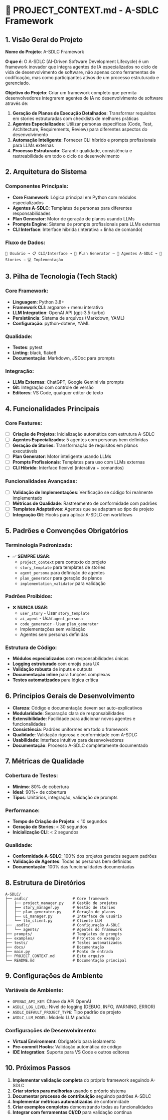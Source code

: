 # 📜 PROJECT_CONTEXT.md - A-SDLC Framework

## 1. Visão Geral do Projeto

**Nome do Projeto**: A-SDLC Framework

**O que é**: O A-SDLC (AI-Driven Software Development Lifecycle) é um framework inovador que integra agentes de IA especializados no ciclo de vida de desenvolvimento de software, não apenas como ferramentas de codificação, mas como participantes ativos de um processo estruturado e gerenciado.

**Objetivo do Projeto**: Criar um framework completo que permita desenvolvedores integrarem agentes de IA no desenvolvimento de software através de:
1. **Geração de Planos de Execução Detalhados**: Transformar requisitos em stories estruturadas com checklists de melhores práticas
2. **Agentes Especializados**: Utilizar personas específicas (Code, Test, Architecture, Requirements, Review) para diferentes aspectos do desenvolvimento
3. **Automação Inteligente**: Fornecer CLI híbrido e prompts profissionais para LLMs externas
4. **Processo Estruturado**: Garantir qualidade, consistência e rastreabilidade em todo o ciclo de desenvolvimento

## 2. Arquitetura do Sistema

### **Componentes Principais**:
- **Core Framework**: Lógica principal em Python com módulos especializados
- **Agentes A-SDLC**: Templates de personas para diferentes responsabilidades
- **Plan Generator**: Motor de geração de planos usando LLMs
- **Prompts Engine**: Sistema de prompts profissionais para LLMs externas
- **CLI Interface**: Interface híbrida (interativa + linha de comando)

### **Fluxo de Dados**:
```
🚀 Usuário → 📋 CLI/Interface → 🧠 Plan Generator → 🤖 Agentes A-SDLC → 📝 Stories → 💻 Implementação
```

## 3. Pilha de Tecnologia (Tech Stack)

### **Core Framework**:
- **Linguagem**: Python 3.8+
- **Framework CLI**: argparse + menu interativo
- **LLM Integration**: OpenAI API (gpt-3.5-turbo)
- **Persistência**: Sistema de arquivos (Markdown, YAML)
- **Configuração**: python-dotenv, YAML

### **Qualidade**:
- **Testes**: pytest
- **Linting**: black, flake8
- **Documentação**: Markdown, JSDoc para prompts

### **Integração**:
- **LLMs Externas**: ChatGPT, Google Gemini via prompts
- **Git**: Integração com controle de versão
- **Editores**: VS Code, qualquer editor de texto

## 4. Funcionalidades Principais

### **Core Features**:
- [ ] **Criação de Projetos**: Inicialização automática com estrutura A-SDLC
- [ ] **Agentes Especializados**: 5 agentes com personas bem definidas
- [ ] **Geração de Stories**: Transformação de requisitos em planos executáveis
- [ ] **Plan Generator**: Motor inteligente usando LLMs
- [ ] **Prompts Profissionais**: Templates para uso com LLMs externas
- [ ] **CLI Híbrido**: Interface flexível (interativa + comandos)

### **Funcionalidades Avançadas**:
- [ ] **Validação de Implementações**: Verificação se código foi realmente implementado
- [ ] **Métricas de Qualidade**: Rastreamento de conformidade com padrões
- [ ] **Templates Adaptativos**: Agentes que se adaptam ao tipo de projeto
- [ ] **Integração Git**: Hooks para aplicar A-SDLC em workflows

## 5. Padrões e Convenções Obrigatórios

### **Terminologia Padronizada**:
- ✅ **SEMPRE USAR**:
  - `project_context` para contexto do projeto
  - `story_template` para templates de stories
  - `agent_persona` para definição de agentes
  - `plan_generator` para geração de planos
  - `implementation_validator` para validação

### **Padrões Proibidos**:
- ❌ **NUNCA USAR**:
  - `user_story` - Usar `story_template`
  - `ai_agent` - Usar `agent_persona`
  - `code_generator` - Usar `plan_generator`
  - Implementações sem validação
  - Agentes sem personas definidas

### **Estrutura de Código**:
- **Módulos especializados** com responsabilidades únicas
- **Logging estruturado** com emojis para UX
- **Validação robusta** de inputs e outputs
- **Documentação inline** para funções complexas
- **Testes automatizados** para lógica crítica

## 6. Princípios Gerais de Desenvolvimento

- **Clareza**: Código e documentação devem ser auto-explicativos
- **Modularidade**: Separação clara de responsabilidades
- **Extensibilidade**: Facilidade para adicionar novos agentes e funcionalidades
- **Consistência**: Padrões uniformes em todo o framework
- **Qualidade**: Validação rigorosa e conformidade com A-SDLC
- **Usabilidade**: Interface intuitiva para desenvolvedores
- **Documentação**: Processo A-SDLC completamente documentado

## 7. Métricas de Qualidade

### **Cobertura de Testes**:
- **Mínimo**: 80% de cobertura
- **Ideal**: 90%+ de cobertura
- **Tipos**: Unitários, integração, validação de prompts

### **Performance**:
- **Tempo de Criação de Projeto**: < 10 segundos
- **Geração de Stories**: < 30 segundos
- **Inicialização CLI**: < 2 segundos

### **Qualidade**:
- **Conformidade A-SDLC**: 100% dos projetos gerados seguem padrões
- **Validação de Agentes**: Todas as personas bem definidas
- **Documentação**: 100% das funcionalidades documentadas

## 8. Estrutura de Diretórios

```
A-SDLC/
├── asdlc/                    # Core framework
│   ├── project_manager.py    # Gestão de projetos
│   ├── story_manager.py      # Gestão de stories
│   ├── plan_generator.py     # Geração de planos
│   ├── ui_manager.py         # Interface de usuário
│   └── llm_client.py         # Cliente LLM
├── .asdlc/                   # Configuração A-SDLC
│   └── agents/               # Agentes do framework
├── prompts/                  # Templates de prompts
├── examples/                 # Projetos de exemplo
├── tests/                    # Testes automatizados
├── docs/                     # Documentação
├── main.py                   # Ponto de entrada
├── PROJECT_CONTEXT.md        # Este arquivo
└── README.md                 # Documentação principal
```

## 9. Configurações de Ambiente

### **Variáveis de Ambiente**:
- `OPENAI_API_KEY`: Chave da API OpenAI
- `ASDLC_LOG_LEVEL`: Nível de logging (DEBUG, INFO, WARNING, ERROR)
- `ASDLC_DEFAULT_PROJECT_TYPE`: Tipo padrão de projeto
- `ASDLC_LLM_MODEL`: Modelo LLM padrão

### **Configurações de Desenvolvimento**:
- **Virtual Environment**: Obrigatório para isolamento
- **Pre-commit Hooks**: Validação automática de código
- **IDE Integration**: Suporte para VS Code e outros editores

## 10. Próximos Passos

1. **Implementar validação completa** do próprio framework seguindo A-SDLC
2. **Criar stories para melhorias** usando o próprio sistema
3. **Documentar processo de contribuição** seguindo padrões A-SDLC
4. **Implementar métricas automatizadas** de conformidade
5. **Criar exemplos completos** demonstrando todas as funcionalidades
6. **Integrar com ferramentas CI/CD** para validação contínua